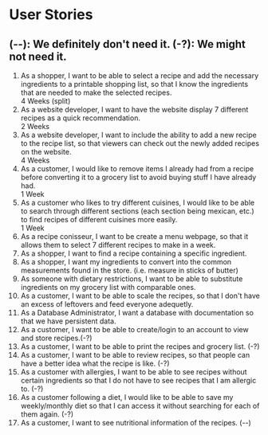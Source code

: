 <h1>User Stories</h1>
<h2>(--): We definitely don't need it. (-?): We might not need it. </h2>
<ol>
<li>As a shopper, I want to be able to select a recipe and add the necessary ingredients to a printable shopping list, so that I know the ingredients that are needed to make the selected recipes. </br>
4 Weeks (split)
</li>

<li>As a website developer, I want to have the website display 7 different recipes as a quick recommendation.</br>
2 Weeks
</li>

<li>As a website developer, I want to include the ability to add a new recipe to the recipe list, so that viewers can check out the newly added recipes on the website.</br>
4 Weeks
</li>

<li>As a customer, I would like to remove items I already had from a recipe before converting it to a grocery list to avoid buying stuff I have already had.</br>
1 Week
</li>

<li>As a customer who likes to try different cuisines, I would like to be able to search through different sections (each section being mexican, etc.) to find recipes of different cuisines more easily.</br>
1 Week
</li>

<li>As a recipe conisseur, I want to be create a menu webpage, so that it allows them to select 7 different recipes to make in a week.</br>

</li>

<li>As a shopper, I want to find a recipe containing a specific ingredient.</br>

</li>
<li>As a shopper, I want my ingredients to convert into the common measurements found in the store. (i.e. measure in sticks of butter)</br>

</li>
<li>As someone with dietary restrictions, I want to be able to substitute ingredients on my grocery list with comparable ones.</br>

</li>
<li>As a customer, I want to be able to scale the recipes, so that I don't have an excess of leftovers and feed everyone adequetly. </br>

</li>
<li>As a Database Administrator, I want a database with documentation so that we have persistent data. </br>

</li>
<li>As a customer, I want to be able to create/login to an account to view and store recipes.(-?)</br>

</li>
<li>As a customer, I want to be able to print the recipes and grocery list. (-?)</br>

</li>
<li>As a customer, I want to be able to review recipes, so that people can have a better idea what the recipe is like. (-?)</br>

</li>
<li>As a customer with allergies, I want to be able to see recipes without certain ingredients so that I do not have to see recipes that I am allergic to. (-?)</br>

</li>
<li>As a customer following a diet, I would like to be able to save my weekly/monthly diet so that I can access it without searching for each of them again. (-?)</br>

</li>
<li>As a customer, I want to see nutritional information of the recipes. (--) </br>

</li>
</ol>